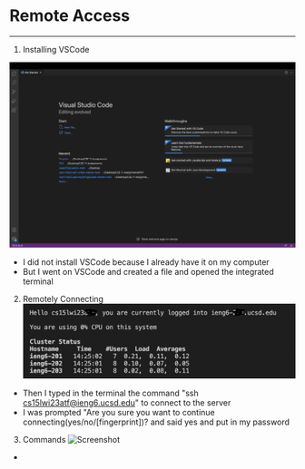 # Remote Access
___

1) Installing VSCode

![Screenshot](VSCode.png)

* I did not install VSCode because I already have it on my computer
* But I went on VSCode and created a file and opened the integrated terminal

2) Remotely Connecting
![Screenshot](Connecting.png)

* Then I typed in the terminal the command "ssh cs15lwi23atf@ieng6.ucsd.edu" to connect to the server
* I was prompted "Are you sure you want to continue connecting(yes/no/[fingerprint])? and said yes and put in my password

3) Commands
![Screenshot](Commands.png)
*

